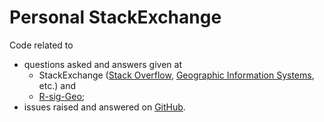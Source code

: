 # Personal StackExchange

Code related to 

* questions asked and answers given at 
  - StackExchange ([Stack Overflow](https://stackoverflow.com/), [Geographic Information Systems](https://gis.stackexchange.com/), etc.) and 
  - [R-sig-Geo](https://stat.ethz.ch/pipermail/r-sig-geo/);
* issues raised and answered on [GitHub](https://github.com/).
